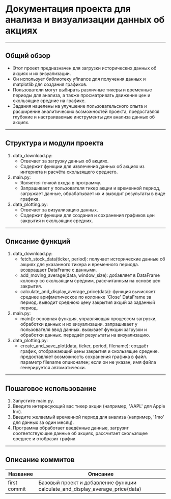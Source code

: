 # Документация проекта для анализа и визуализации данных об акциях
***
## Общий обзор
* Этот проект предназначен для загрузки исторических данных об акциях и их визуализации.
* Он использует библиотеку yfinance для получения данных и matplotlib для создания графиков.
* Пользователи могут выбирать различные тикеры и временные периоды для анализа, а также просматривать движение цен и скользящие средние на графике.
* Задания нацелены на улучшение пользовательского опыта и расширение аналитических возможностей проекта, предоставляя глубокие и настраиваемые инструменты для анализа данных об акциях.
***
## Структура и модули проекта
1. data_download.py:
    - Отвечает за загрузку данных об акциях.
    - Содержит функции для извлечения данных об акциях из интернета и расчёта скользящего среднего.
2. main.py:
    - Является точкой входа в программу.
    - Запрашивает у пользователя тикер акции и временной период, загружает данные, обрабатывает их и выводит результаты в виде графика.
3. data_plotting.py:
    - Отвечает за визуализацию данных.
    - Содержит функции для создания и сохранения графиков цен закрытия и скользящих средних.
***
## Описание функций
1. data_download.py:
    - fetch_stock_data(ticker, period):
          получает исторические данные об акциях для указанного тикера и временного периода.
          возвращает DataFrame с данными.
    - add_moving_average(data, window_size):
          добавляет в DataFrame колонку со скользящим средним, рассчитанным на основе цен закрытия.
    - calculate_and_display_average_price(data):
          функция вычисляет среднее арифметическое по колоннке 'Close' DataFrame за период.
          выводит среднюю цену закрытия акций за заданный период.
2. main.py:
    - main():
          основная функция, управляющая процессом загрузки, обработки данных и их визуализации.
          запрашивает у пользователя ввод данных.
          вызывает функции загрузки и обработки данных.
          передаёт результаты на визуализацию.
3. data_plotting.py:
    - create_and_save_plot(data, ticker, period, filename):
          создаёт график, отображающий цены закрытия и скользящие средние.
          предоставляет возможность сохранения графика в файл.
          параметр filename опционален; если он не указан, имя файла генерируется автоматически.
***
## Пошаговое использование
1. Запустите main.py.
2. Введите интересующий вас тикер акции (например, 'AAPL' для Apple Inc).
3. Введите желаемый временной период для анализа (например, '1mo' для данных за один месяц).
4. Программа обработает введённые данные, загрузит соответствующие данные об акциях, рассчитает скользящее среднее и отобразит график
***
<!--описание коммитов-->
## Описание коммитов
| Название | Описание                                                        |
|-------------|-------------------------------------------------------------------------------|
| first commit| Базовый проект и добавление функции calculate_and_display_average_price(data) |

